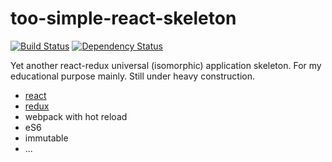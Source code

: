 # too-simple-react-skeleton

[![Build Status](https://travis-ci.org/hhjcz/too-simple-react-skeleton.svg?branch=master)](https://travis-ci.org/hhjcz/too-simple-react-skeleton)
[![Dependency Status](https://david-dm.org/hhjcz/too-simple-react-skeleton.svg)](https://david-dm.org/hhjcz/too-simple-react-skeleton)

Yet another react-redux universal (isomorphic) application skeleton. For my educational purpose mainly. Still under heavy construction.

- [react](https://facebook.github.io/react/index.html)
- [redux](https://github.com/rackt/redux)
- webpack with hot reload
- eS6
- immutable
- ...